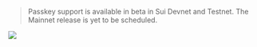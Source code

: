 


> Passkey support is available in beta in Sui Devnet and Testnet. The Mainnet release is yet to be scheduled.

![](https://scontent-hkg4-2.xx.fbcdn.net/v/t39.30808-6/530809127_122181064034290094_6941813017401544871_n.jpg?_nc_cat=111&ccb=1-7&_nc_sid=127cfc&_nc_ohc=HjFaRphuNH0Q7kNvwHCLRi7&_nc_oc=AdnOp502epXsekyZBKbr_qqnMRsvXueM7myA-wkihCF1Sgyr7g9DfmGkIwwu00k_uAo&_nc_zt=23&_nc_ht=scontent-hkg4-2.xx&_nc_gid=rA7z59FCnc0x65fp2ayqRQ&oh=00_AfXuwb0oL6lxjca7mU1TzwnVCsELULSbmxsYIU0LE9_N4g&oe=68A374C8)